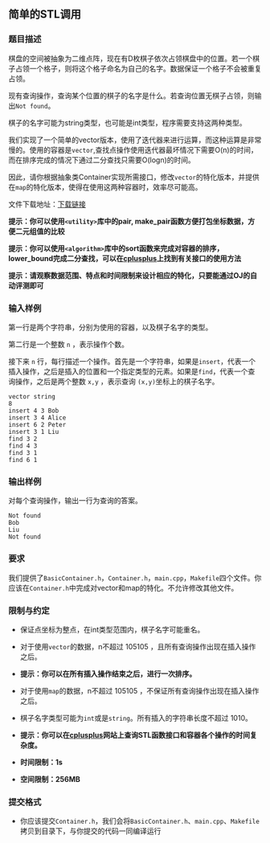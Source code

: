 ## 简单的STL调用

### 题目描述

棋盘的空间被抽象为二维点阵，现在有D枚棋子依次占领棋盘中的位置。若一个棋子占领一个格子，则将这个格子命名为自己的名字。数据保证一个格子不会被重复占领。

现有查询操作，查询某个位置的棋子的名字是什么。若查询位置无棋子占领，则输出`Not found`。

棋子的名字可能为string类型，也可能是int类型，程序需要支持这两种类型。

我们实现了一个简单的vector版本，使用了迭代器来进行运算，而这种运算是非常慢的。使用的容器是`vector`,查找点操作使用迭代器最坏情况下需要O(n)的时间，而在排序完成的情况下通过二分查找只需要O(logn)的时间。

因此，请你根据抽象类Container实现所需接口，修改`vector`的特化版本，并提供在`map`的特化版本，使得在使用这两种容器时，效率尽可能高。

文件下载地址：[下载链接](https://oj.cs.tsinghua.edu.cn/staticdata/1998.Mqs70h0bdTHAMzNF.pub/A7afxqvhHUaP7Vtn.download.zip/download.zip)

**提示：你可以使用`<utility>`库中的pair, make_pair函数方便打包坐标数据，方便二元组值的比较**

**提示：你可以使用`<algorithm>`库中的sort函数来完成对容器的排序，lower_bound完成二分查找，可以在[cplusplus](https://cplusplus.com/)上找到有关接口的使用方法**

**提示：请观察数据范围、特点和时间限制来设计相应的特化，只要能通过OJ的自动评测即可**

### 输入样例

第一行是两个字符串，分别为使用的容器，以及棋子名字的类型。

第二行是一个整数 `n` ，表示操作个数。

接下来 `n` 行，每行描述一个操作。首先是一个字符串，如果是`insert`，代表一个插入操作，之后是插入的位置和一个指定类型的元素。如果是`find`，代表一个查询操作，之后是两个整数 `x,y` ，表示查询 `(x,y)`坐标上的棋子名字。

```none
vector string
8
insert 4 3 Bob
insert 3 4 Alice
insert 6 2 Peter
insert 3 1 Liu
find 3 2
find 4 3
find 3 1
find 6 1
```

### 输出样例

对每个查询操作，输出一行为查询的答案。

```none
Not found
Bob
Liu
Not found
```

### 要求

我们提供了`BasicContainer.h`，`Container.h`，`main.cpp`，`Makefile`四个文件。你应该在`Container.h`中完成对vector和map的特化。不允许修改其他文件。

### 限制与约定

- 保证点坐标为整点，在int类型范围内，棋子名字可能重名。
    
- 对于使用`vector`的数据，n不超过 105105 ，且所有查询操作出现在插入操作之后。
    
- **提示：你可以在所有插入操作结束之后，进行一次排序。**
    
- 对于使用`map`的数据，n不超过 105105 ，不保证所有查询操作出现在插入操作之后。
    
- 棋子名字类型可能为`int`或是`string`。所有插入的字符串长度不超过 1010。
    
- **提示：你可以在[cplusplus](https://cplusplus.com/)网站上查询STL函数接口和容器各个操作的时间复杂度。**
    
- **时间限制：1s**
    
- **空间限制：256MB**
    

### 提交格式

- 你应该提交`Container.h`，我们会将`BasicContainer.h`、`main.cpp`、`Makefile`拷贝到目录下，与你提交的代码一同编译运行